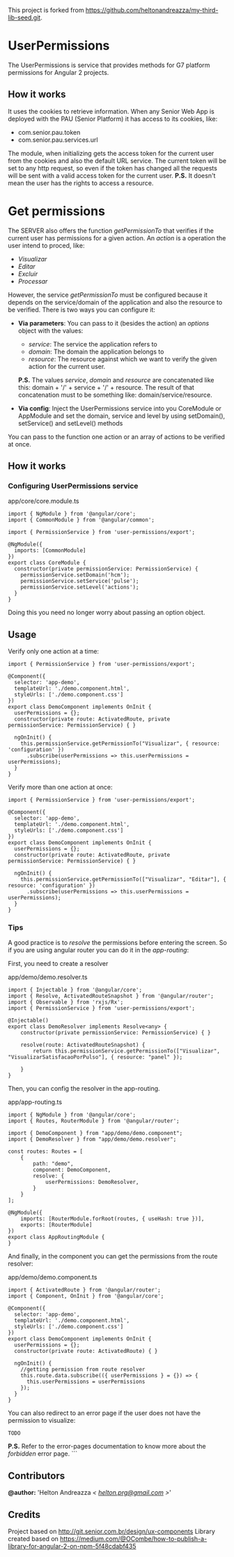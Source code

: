 This project is forked from https://github.com/heltonandreazza/my-third-lib-seed.git.

# UserPermissions

The UserPermissions is service that provides methods for G7 platform permissions for Angular 2 projects.

## How it works

It uses the cookies to retrieve information. When any Senior Web App is deployed with the PAU (Senior Platform) it has access to its cookies, like:

- com.senior.pau.token
- com.senior.pau.services.url

The module, when initializing gets the access token for the current user from the cookies and also the default URL service.
The current token will be set to any http request, so even if the token has changed all the requests will be sent with a valid access token for the current user.
**P.S.** It doesn't mean the user has the rights to access a resource.

# Get permissions

The SERVER also offers the function *getPermissionTo* that verifies if the current user has permissions for a given action.
An *action* is a operation the user intend to proced, like: 

- *Visualizar*
- *Editar*
- *Excluir*
- *Processar*

However, the service *getPermissionTo* must be configured because it depends on the service/domain of the application and also the resource to be verified.
There is two ways you can configure it: 

- **Via parameters**: You can pass to it (besides the action) an *options* object with the values: 
  - *service*: The service the application refers to
  - *domain*: The domain the application belongs to
  - *resource*: The resource against which we want to verify the given action for the current user.

  **P.S.** The values *service*, *domain* and *resource* are concatenated like this: domain + '/' + service + '/' + resource. The result of that concatenation must to be something like: domain/service/resource. 

- **Via config**: Inject the UserPermissions service into you CoreModule or AppModule and set the domain, service and level by using setDomain(), setService() and setLevel() methods

You can pass to the function one action or an array of actions to be verified at once.

## How it works



### Configuring UserPermissions service

app/core/core.module.ts

```
import { NgModule } from '@angular/core';
import { CommonModule } from '@angular/common';

import { PermissionService } from 'user-permissions/export';

@NgModule({
  imports: [CommonModule]
})
export class CoreModule {
  constructor(private permissionService: PermissionService) {
    permissionService.setDomain('hcm');
    permissionService.setService('pulse');
    permissionService.setLevel('actions');
  }
}

```

Doing this you need no longer worry about passing an option object.



## Usage

Verify only one action at a time: 

```
import { PermissionService } from 'user-permissions/export';

@Component({
  selector: 'app-demo',
  templateUrl: './demo.component.html',
  styleUrls: ['./demo.component.css']
})
export class DemoComponent implements OnInit {
  userPermissions = {};
  constructor(private route: ActivatedRoute, private permissionService: PermissionService) { }

  ngOnInit() {
    this.permissionService.getPermissionTo("Visualizar", { resource: 'configuration' })
      .subscribe(userPermissions => this.userPermissions = userPermissions);
  }
}
```

Verify more than one action at once:

```
import { PermissionService } from 'user-permissions/export';

@Component({
  selector: 'app-demo',
  templateUrl: './demo.component.html',
  styleUrls: ['./demo.component.css']
})
export class DemoComponent implements OnInit {
  userPermissions = {};
  constructor(private route: ActivatedRoute, private permissionService: PermissionService) { }

  ngOnInit() {
    this.permissionService.getPermissionTo(["Visualizar", "Editar"], { resource: 'configuration' })
      .subscribe(userPermissions => this.userPermissions = userPermissions);
  }
}
```


### Tips

A good practice is to *resolve* the permissions before entering the screen.
So if you are using angular router you can do it in the *app-routing*: 

First, you need to create a resolver

app/demo/demo.resolver.ts
```
import { Injectable } from '@angular/core';
import { Resolve, ActivatedRouteSnapshot } from '@angular/router';
import { Observable } from 'rxjs/Rx';
import { PermissionService } from 'user-permissions/export';

@Injectable()
export class DemoResolver implements Resolve<any> {
    constructor(private permissionService: PermissionService) { }

    resolve(route: ActivatedRouteSnapshot) {
        return this.permissionService.getPermissionTo(["Visualizar", "VisualizarSatisfacaoPorPulso"], { resource: "panel" });

    }
}
``` 

Then, you can config the resolver in the app-routing.

app/app-routing.ts
```
import { NgModule } from '@angular/core';
import { Routes, RouterModule } from '@angular/router';

import { DemoComponent } from "app/demo/demo.component";
import { DemoResolver } from "app/demo/demo.resolver";

const routes: Routes = [
    {
        path: "demo",
        component: DemoComponent,
        resolve: {
            userPermissions: DemoResolver,
        }
    }
];

@NgModule({
    imports: [RouterModule.forRoot(routes, { useHash: true })],
    exports: [RouterModule]
})
export class AppRoutingModule {
}
```

And finally, in the component you can get the permissions from the route resolver: 

app/demo/demo.component.ts
```
import { ActivatedRoute } from '@angular/router';
import { Component, OnInit } from '@angular/core';

@Component({
  selector: 'app-demo',
  templateUrl: './demo.component.html',
  styleUrls: ['./demo.component.css']
})
export class DemoComponent implements OnInit {
  userPermissions = {};
  constructor(private route: ActivatedRoute) { }

  ngOnInit() {
    //getting permission from route resolver
    this.route.data.subscribe(({ userPermissions } = {}) => {
      this.userPermissions = userPermissions
    });
  }
}
```

You can also redirect to an error page if the user does not have the permission to visualize:

```
TODO
```

**P.S.** Refer to the error-pages documentation to know more about the *forbidden* error page. ```

## Contributors  

**@author:** 'Helton Andreazza *< [helton.prg@gmail.com](mailto:helton.prg@gmail.com) >*'   

## Credits

Project based on http://git.senior.com.br/design/ux-components
Library created based on https://medium.com/@OCombe/how-to-publish-a-library-for-angular-2-on-npm-5f48cdabf435